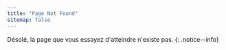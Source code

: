 ```yaml
---
title: "Page Not Found"
sitemap: false
---
```


Désolé, la page que vous essayez d'atteindre n'existe pas.
{: .notice--info}
